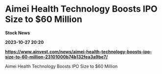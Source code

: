 # Aimei Health Technology Boosts IPO Size to $60 Million
**Stock News**

**2023-10-27 20:20**

**https://www.ainvest.com/news/aimei-health-technology-boosts-ipo-size-to-60-million-23101000b74b132fea3a9be7/**

Aimei Health Technology Boosts IPO Size to $60 Million